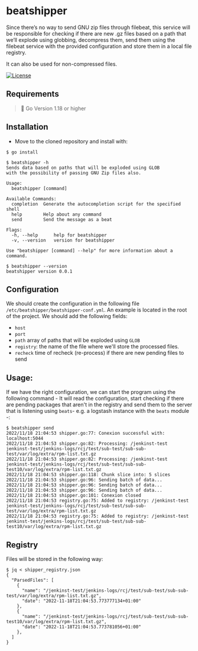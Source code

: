 # beatshipper

Since there’s no way to send GNU zip files through filebeat, this service will be responsible for checking if there are new .gz files based on a path that we’ll explode using globbing, decompress them, send them using the filebeat service with the provided configuration and store them in a local file registry.

It can also be used for non-compressed files.

[![License](https://img.shields.io/badge/License-Apache_2.0-blue.svg)](https://opensource.org/licenses/Apache-2.0)

## Requirements

> 🔔 Go Version 1.18 or higher

## Installation

- Move to the cloned repository and install with:

```
$ go install
```

```
$ beatshipper -h
Sends data based on paths that will be exploded using GLOB
with the possibility of passing GNU Zip files also.

Usage:
  beatshipper [command]

Available Commands:
  completion  Generate the autocompletion script for the specified shell
  help        Help about any command
  send        Send the message as a beat

Flags:
  -h, --help      help for beatshipper
  -v, --version   version for beatshipper

Use "beatshipper [command] --help" for more information about a command.

$ beatshipper --version
beatshipper version 0.0.1
```

## Configuration

We should create the configuration in the following file `/etc/beatshipper/beatshipper-conf.yml`. An example is located in the root of the project. We should add the following fields:

- `host`
- `port`
- `path` array of paths that will be exploded using `GLOB`
- `registry`: the name of the file where we'll store the processed files.
- `recheck` time of recheck (re-process) if there are new pending files to send

## Usage:

If we have the right configuration, we can start the program using the following command - It will read the configuration, start checking if there are pending packages that aren't in the registry and send them to the server that is listening using `beats`- e.g. a logstash instance with the `beats` module -:

```
$ beatshipper send
2022/11/18 21:04:53 shipper.go:77: Conexion successful with: localhost:5044
2022/11/18 21:04:53 shipper.go:82: Processing: /jenkinst-test
jenkinst-test/jenkins-logs/rcj/test/sub-test/sub-sub-test/var/log/extra/rpm-list.txt.gz
2022/11/18 21:04:53 shipper.go:82: Processing: /jenkinst-test
jenkinst-test/jenkins-logs/rcj/test/sub-test/sub-sub-test10/var/log/extra/rpm-list.txt.gz
2022/11/18 21:04:53 shipper.go:118: Chunk slice into: 5 slices
2022/11/18 21:04:53 shipper.go:96: Sending batch of data...
2022/11/18 21:04:53 shipper.go:96: Sending batch of data...
2022/11/18 21:04:53 shipper.go:96: Sending batch of data...
2022/11/18 21:04:53 shipper.go:101: Conexion closed
2022/11/18 21:04:53 registry.go:75: Added to registry: /jenkinst-test
jenkinst-test/jenkins-logs/rcj/test/sub-test/sub-sub-test/var/log/extra/rpm-list.txt.gz
2022/11/18 21:04:53 registry.go:75: Added to registry: /jenkinst-test
jenkinst-test/jenkins-logs/rcj/test/sub-test/sub-sub-test10/var/log/extra/rpm-list.txt.gz
```

## Registry

Files will be stored in the following way:

```
$ jq < shipper_registry.json
{
  "ParsedFiles": [
    {
      "name": "/jenkinst-test/jenkins-logs/rcj/test/sub-test/sub-sub-test/var/log/extra/rpm-list.txt.gz",
      "date": "2022-11-18T21:04:53.773777134+01:00"
    },
    {
      "name": "/jenkinst-test/jenkins-logs/rcj/test/sub-test/sub-sub-test10/var/log/extra/rpm-list.txt.gz",
      "date": "2022-11-18T21:04:53.773781056+01:00"
    },
  ]
}
```